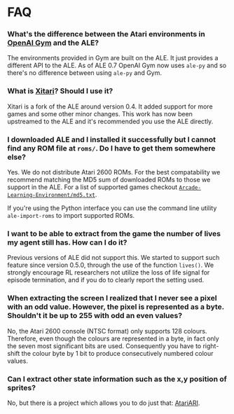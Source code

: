 # FAQ

### What's the difference between the Atari environments in [OpenAI Gym](https://github.com/openai/gym) and the ALE?

The environments provided in Gym are built on the ALE. It just provides a different API to the ALE. As of ALE 0.7 OpenAI Gym now uses `ale-py` and so there's no difference between using `ale-py` and Gym.

### What is [Xitari](https://github.com/deepmind/xitari)? Should I use it?

Xitari is a fork of the ALE around version 0.4. It added support for more games and some other minor changes. This work has now been upstreamed to the ALE and it's recommended you use the ALE directly.


### I downloaded ALE and I installed it successfully but I cannot find any ROM file at `roms/`. Do I have to get them somewhere else?

Yes. We do not distribute Atari 2600 ROMs. For the best compatability we recommend matching the MD5 sum of downloaded ROMs to those we support in the ALE. For a list of supported games checkout [`Arcade-Learning-Environment/md5.txt`](https://github.com/mgbellemare/Arcade-Learning-Environment/blob/master/md5.txt).

If you're using the Python interface you can use the command line utility `ale-import-roms` to import supported ROMs.

### I want to be able to extract from the game the number of lives my agent still has. How can I do it?

Previous versions of ALE did not support this. We started to support such feature since version 
0.5.0, through the use of the function `lives()`. We strongly encourage RL researchers not utilize the loss of life signal for episode termination, and if you do to clearly report the setting used.


### When extracting the screen I realized that I never see a pixel with an odd value. However, the pixel is represented as a byte. Shouldn't it be up to 255 with odd an even values?

No, the Atari 2600 console (NTSC format) only supports 128 colours. Therefore, even though the colours are represented  in a byte, in fact only the seven most significant bits are used. Consequently you have
to right-shift the colour byte by 1 bit to produce consecutively numbered colour values.


### Can I extract other state information such as the x,y position of sprites?

No, but there is a project which allows you to do just that: [AtariARI](https://github.com/mila-iqia/atari-representation-learning).